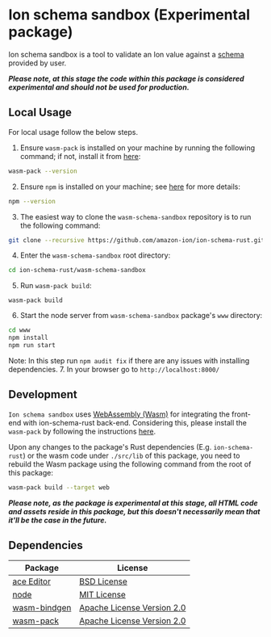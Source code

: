 # Ion schema sandbox (Experimental package)

Ion schema sandbox is a tool to validate an Ion value against a [schema](https://amazon-ion.github.io/ion-schema/docs/spec/isl-1-0-spec.html) provided by user.

_**Please note, at this stage the code within this package is considered experimental and should not be used for production.**_

## Local Usage
For local usage follow the below steps.

1. Ensure `wasm-pack` is installed on your machine by running the following command; if not, install it from [here](https://rustwasm.github.io/wasm-pack/installer/):
```bash
wasm-pack --version
```
2. Ensure `npm` is installed on your machine; see [here](https://docs.npmjs.com/downloading-and-installing-node-js-and-npm) for more details:
```bash
npm --version
```
3. The easiest way to clone the `wasm-schema-sandbox` repository is to run the following command:
```bash
git clone --recursive https://github.com/amazon-ion/ion-schema-rust.git
```
4. Enter the `wasm-schema-sandbox` root directory:
```bash
cd ion-schema-rust/wasm-schema-sandbox
```
5. Run `wasm-pack build`:
```
wasm-pack build
```
6. Start the node server from `wasm-schema-sandbox` package's `www` directory:
```bash
cd www
npm install
npm run start
```
Note: In this step run `npm audit fix` if there are any issues with installing dependencies.
7. In your browser go to `http://localhost:8000/`

## Development
`Ion schema sandbox` uses [WebAssembly (Wasm)](https://webassembly.org/) for integrating the front-end with ion-schema-rust back-end.
Considering this, please install the `wasm-pack` by following the instructions [here](https://github.com/rustwasm/wasm-pack#-prerequisities).

Upon any changes to the package's Rust dependencies (E.g. `ion-schema-rust`) or the wasm code under `./src/lib` of this package, you need to rebuild the Wasm package using the following command from the root of this package:
```bash
wasm-pack build --target web
```

_**Please note, as the package is experimental at this stage, all HTML code and assets reside in this package, but this doesn't necessarily mean that it'll be the case in the future.**_

## Dependencies
| Package                                                                | License                                                                                         |
|------------------------------------------------------------------------|-------------------------------------------------------------------------------------------------|
| [ace Editor](https://ace.c9.io/)                                       | [BSD License](https://github.com/ajaxorg/ace/blob/master/LICENSE)                               |
| [node](https://nodejs.org/en/)                                         | [MIT License](https://github.com/nodejs/node/blob/main/LICENSE)                                 |
| [wasm-bindgen](https://github.com/rustwasm/wasm-bindgen)               | [Apache License Version 2.0](https://github.com/rustwasm/wasm-bindgen/blob/main/LICENSE-APACHE) | 
| [wasm-pack](https://github.com/rustwasm/wasm-pack)                     | [Apache License Version 2.0](https://github.com/rustwasm/wasm-pack/blob/master/LICENSE-APACHE)  |